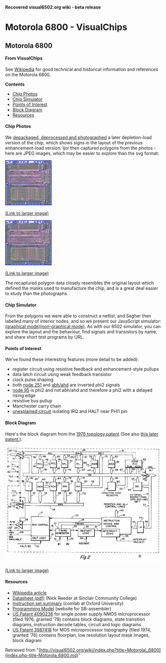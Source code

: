 **Recovered visual6502.org wiki - beta release**

# Motorola 6800 - VisualChips

## Motorola 6800

#### From VisualChips

See [Wikipedia](http://en.wikipedia.org/wiki/Motorola_6800) for good technical and historical information and references on the Motorola 6800.

**Contents**

- [Chip Photos](#chip-photos)
- [Chip Simulator](#chip-simulator)
- [Points of Interest](#points-of-interest)
- [Block Diagram](#block-diagram)
- [Resources](#resources)

#### Chip Photos

We [depackaged, deprocessed and photographed](http://www.visual6502.org/images/pages/Motorola_6800_die_shots.html) a later depletion-load version of the chip, which shows signs in the layout of the previous enhancement-load version.  Ijor then captured polygons from the photos - here are JPEG images, which may be easier to explore than the svg format:

![Medium size](images/7/77/Mc6800a-Layout-svg-150h.jpg)

[(Link to larger image)](http://www.visual6502.org/images/6800/mc6800a-Layout-svg-1200w.jpg)

![Full size (14Mbyte)](images/7/77/Mc6800a-Layout-svg-150h.jpg)

[(Link to larger image)](http://www.visual6502.org/images/6800/mc6800a-Layout-svg-8980w.jpg)

The recaptured polygon data closely resembles the original layout which defined the masks used to manufacture the chip, and is a great deal easier to study than the photographs.

#### Chip Simulator

From the polygons we were able to construct a netlist, and Segher then labelled many of interior nodes, and so we present our JavaScript simulator: [(graphical mode)](http://visual6502.org/JSSim/expert-6800.html?nosim=t)[(non-graphical mode)](http://visual6502.org/JSSim/expert-6800.html?graphics=f&loglevel=4&steps=20). As with our 6502 simulator, you can explore the layout and the behaviour, find signals and transistors by name, and share short test programs by URL.

#### Points of Interest

We've found these interesting features (more detail to be added):

- register circuit using resistive feedback and enhancement-style pullups
- data latch circuit using weak feedback transistor
- clock pulse shaping
- both [node 251](http://visual6502.org/JSSim/expert-6800.html?nosim=t&find=251) and [abh/ahd](http://visual6502.org/JSSim/expert-6800.html?nosim=t&find=abh/ahd) are inverted phi2 signals
- [node 95](http://visual6502.org/JSSim/expert-6800.html?nosim=t&find=95) is phi2 and not abh/ahd and therefore a phi2 with a delayed rising edge
- resistive bus pullup
- Manchester carry chain
- [unexplained circuit](http://visual6502.org/JSSim/expert-6800.html?nosim=t&find=t5074&panx=214.1&pany=105.8&zoom=12.4) isolating IRQ and HALT near PHI1 pin

#### Block Diagram

Here's the block diagram from the [1976 topology patent](http://www.google.com/patents?id=6OkAAAAAEBAJ&zoom=4&pg=PA3#v=onepage&q&f=false) (See also [this later patent.](http://www.freepatentsonline.com/4090236.pdf)):

![M6800-arch.png](images/e/ea/M6800-arch.png)

[(Link to larger image)](index.php-title-File-M6800-arch.png.md)

#### Resources

- [Wikipedia article](http://en.wikipedia.org/wiki/Motorola_6800)
- [Datasheet (pdf)](http://people.sinclair.edu/nickreeder/eet252/datasheets/MC6800.pdf) (Nick Reeder at Sinclair Community College)
- [Instruction set summary](ftp://ftp.comlab.ox.ac.uk/pub/Cards/txt/6800.txt) (comlab at Oxford University)
- [Programming Model](http://www.sbprojects.com/sbasm/6800.htm#model) (website for SB-assembler)
- [US Patent 4090236](http://www.freepatentsonline.com/4090236.pdf) for single power supply NMOS microprocessor (filed 1976, granted '78) contains block diagrams, state transition diagrams, instruction decode tables, circuit and logic diagrams
- [US Patent 3987418](http://www.google.com/patents/about?id=6OkAAAAAEBAJ) for MOS microprocessor topography (filed 1974, granted '76) contains floorplan, low resolution layout mask images, block diagram

Retrieved from "[http://visual6502.org/wiki/index.php?title=Motorola\_6800](index.php-title-Motorola_6800.md)"


